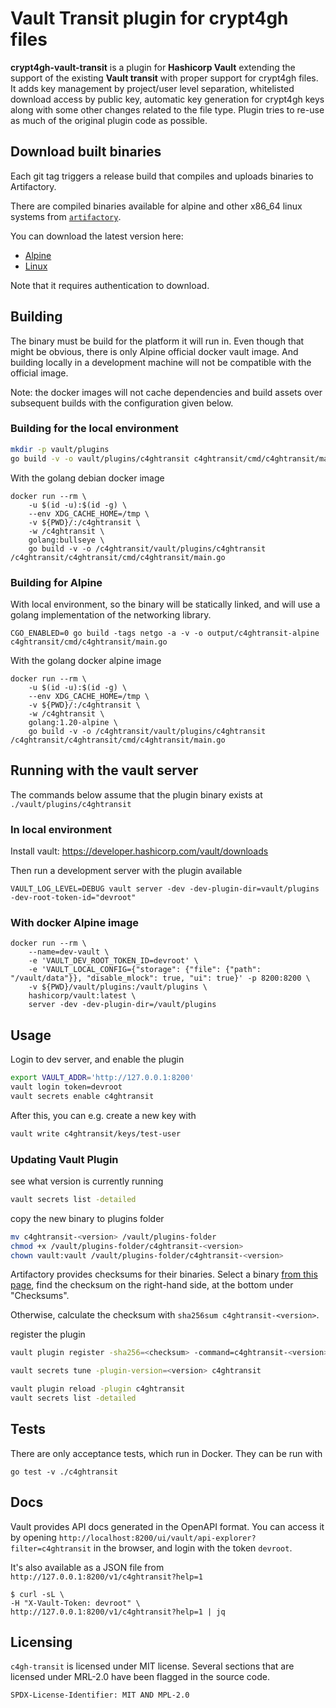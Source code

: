 # Vault Transit plugin for crypt4gh files
**crypt4gh-vault-transit** is a plugin for **Hashicorp Vault** extending the
support of the existing **Vault transit** with proper support for crypt4gh
files. It adds key management by project/user level separation, whitelisted
download access by public key, automatic key generation for crypt4gh keys
along with some other changes related to the file type. Plugin tries to re-use
as much of the original plugin code as possible.

## Download built binaries

Each git tag triggers a release build that compiles and uploads binaries to Artifactory. 

There are compiled binaries available for alpine and other x86_64 linux systems from [`artifactory`](https://sds-docker.artifactory.ci.csc.fi/artifactory/webapp/#/artifacts/browse/tree/General/sds-generic-local/c4gh-transit/c4ghtransit-alpine).

You can download the latest version here:
- [Alpine](https://artifactory.ci.csc.fi/artifactory/sds-generic-local/c4gh-transit/c4ghtransit-alpine)
- [Linux](https://artifactory.ci.csc.fi/artifactory/sds-generic-local/c4gh-transit/c4ghtransit)

Note that it requires authentication to download.

## Building
The binary must be build for the platform it will run in.
Even though that might be obvious, there is only Alpine official docker vault image.
And building locally in a development machine will not be compatible with the 
official image.

Note: the docker images will not cache dependencies and build assets over subsequent builds with the configuration given below.

### Building for the local environment

```bash
mkdir -p vault/plugins
go build -v -o vault/plugins/c4ghtransit c4ghtransit/cmd/c4ghtransit/main.go
```

With the golang debian docker image
```
docker run --rm \
    -u $(id -u):$(id -g) \
    --env XDG_CACHE_HOME=/tmp \
    -v ${PWD}/:/c4ghtransit \
    -w /c4ghtransit \
    golang:bullseye \
    go build -v -o /c4ghtransit/vault/plugins/c4ghtransit /c4ghtransit/c4ghtransit/cmd/c4ghtransit/main.go
```

### Building for Alpine

With local environment, so the binary will be statically linked, and will use a golang implementation of the networking library.

    CGO_ENABLED=0 go build -tags netgo -a -v -o output/c4ghtransit-alpine c4ghtransit/cmd/c4ghtransit/main.go

With the golang docker alpine image
```
docker run --rm \
    -u $(id -u):$(id -g) \
    --env XDG_CACHE_HOME=/tmp \
    -v ${PWD}/:/c4ghtransit \
    -w /c4ghtransit \
    golang:1.20-alpine \
    go build -v -o /c4ghtransit/vault/plugins/c4ghtransit /c4ghtransit/c4ghtransit/cmd/c4ghtransit/main.go
```

## Running with the vault server

The commands below assume that the plugin binary exists at `./vault/plugins/c4ghtransit`

### In local environment
Install vault: https://developer.hashicorp.com/vault/downloads

Then run a development server with the plugin available

`VAULT_LOG_LEVEL=DEBUG vault server -dev -dev-plugin-dir=vault/plugins -dev-root-token-id="devroot"`

### With docker Alpine image
```
docker run --rm \
    --name=dev-vault \
    -e 'VAULT_DEV_ROOT_TOKEN_ID=devroot' \
    -e 'VAULT_LOCAL_CONFIG={"storage": {"file": {"path": "/vault/data"}}, "disable_mlock": true, "ui": true}' -p 8200:8200 \
    -v ${PWD}/vault/plugins:/vault/plugins \
    hashicorp/vault:latest \
    server -dev -dev-plugin-dir=/vault/plugins
```

## Usage
Login to dev server, and enable the plugin
```bash
export VAULT_ADDR='http://127.0.0.1:8200'
vault login token=devroot
vault secrets enable c4ghtransit
```

After this, you can e.g. create a new key with
```bash
vault write c4ghtransit/keys/test-user
```

### Updating Vault Plugin

see what version is currently running
```bash
vault secrets list -detailed
```

copy the new binary to plugins folder
```bash
mv c4ghtransit-<version> /vault/plugins-folder
chmod +x /vault/plugins-folder/c4ghtransit-<version>
chown vault:vault /vault/plugins-folder/c4ghtransit-<version>
```

Artifactory provides checksums for their binaries. Select a binary [from this page](https://sds-docker.artifactory.ci.csc.fi/artifactory/webapp/#/artifacts/browse/tree/General/sds-generic-local/c4gh-transit/c4ghtransit), find the checksum on the right-hand side, at the bottom under "Checksums".

Otherwise, calculate the checksum with `sha256sum c4ghtransit-<version>`.

register the plugin
```bash
vault plugin register -sha256=<checksum> -command=c4ghtransit-<version> -version=<version> secret c4ghtransit

vault secrets tune -plugin-version=<version> c4ghtransit

vault plugin reload -plugin c4ghtransit
vault secrets list -detailed
```
## Tests
There are only acceptance tests, which run in Docker. They can be run with

    go test -v ./c4ghtransit

## Docs
Vault provides API docs generated in the OpenAPI format. You can access it by opening 
`http://localhost:8200/ui/vault/api-explorer?filter=c4ghtransit` in the browser, and
login with the token `devroot`.

It's also available as a JSON file from `http://127.0.0.1:8200/v1/c4ghtransit?help=1`

    $ curl -sL \
    -H "X-Vault-Token: devroot" \
    http://127.0.0.1:8200/v1/c4ghtransit?help=1 | jq

## Licensing

`c4gh-transit` is licensed under MIT license. 
Several sections that are licensed under MRL-2.0 have been flagged in the source code.

`SPDX-License-Identifier: MIT AND MPL-2.0`
